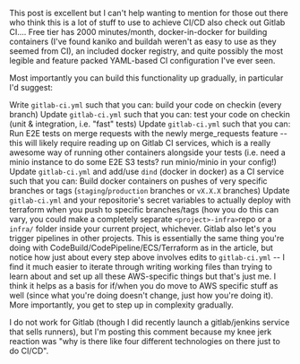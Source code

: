 This post is excellent but I can't help wanting to mention for those out there who think this is a lot of stuff to use to achieve CI/CD also check out Gitlab CI.... Free tier has 2000 minutes/month, docker-in-docker for building containers (I've found kaniko and buildah weren't as easy to use as they seemed from CI), an included docker registry, and quite possibly the most legible and feature packed YAML-based CI configuration I've ever seen.

Most importantly you can build this functionality up gradually, in particular I'd suggest:

Write `gitlab-ci.yml` such that you can: build your code on checkin (every branch)
Update `gitlab-ci.yml` such that you can: test your code on checkin (unit & integration, i.e. "fast" tests)
Update `gitlab-ci.yml` such that you can: Run E2E tests on merge requests with the newly merge_requests feature -- this will likely require reading up on Gitlab CI services, which is a really awesome way of running other containers alongside your tests (i.e. need a minio instance to do some E2E S3 tests? run minio/minio in your config!)
Update `gitlab-ci.yml` and add/use `dind` (docker in docker) as a CI service such that you can: Build docker containers on pushes of very specific branches or tags (`staging`/`production` branches or `vX.X.X` branches)
Update `gitlab-ci.yml` and your repositorie's secret variables to actually deploy with terraform when you push to specific branches/tags (how you do this can vary, you could make a completely separate `<project>-infra>`repo or a `infra/` folder inside your current project, whichever. Gitlab also let's you trigger pipelines in other projects.
This is essentially the same thing you're doing with CodeBuild/CodePipeline/ECS/Terraform as in the article, but notice how just about every step above involves edits to `gitlab-ci.yml` -- I find it much easier to iterate through writing working files than trying to learn about and set up all these AWS-specific things but that's just me. I think it helps as a basis for if/when you do move to AWS specific stuff as well (since what you're doing doesn't change, just how you're doing it). More importantly, you get to step up in complexity gradually.

I do not work for Gitlab (though I did recently launch a gitlab/jenkins service that sells runners), but I'm posting this comment because my knee jerk reaction was "why is there like four different technologies on there just to do CI/CD".